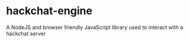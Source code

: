 # hackchat-engine
A NodeJS and browser friendly JavaScript library used to interact with a hackchat server
